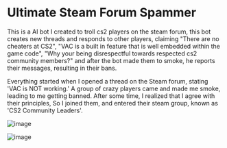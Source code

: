 # Ultimate Steam Forum Spammer
 This is a AI bot I created to troll cs2 players on the steam forum, this bot creates new threads and responds to other players, claiming "There are no cheaters at CS2", "VAC is a built in feature that is well embedded within the game code", "Why your being disrespectful towards respected cs2 community members?" and after the bot made them to smoke, he reports their messages, resulting in their bans.

Everything started when I opened a thread on the Steam forum, stating 'VAC is NOT working.' A group of crazy players came and made me smoke, leading to me getting banned. After some time, I realized that I agree with their principles, So I joined them, and entered their steam group, known as 'CS2 Community Leaders'.

![image](https://github.com/user-attachments/assets/ebf72227-d366-4fdb-80f3-f859bc84bed6)

![image](https://github.com/user-attachments/assets/f350443a-d425-40b1-8df6-889fb1ae0e5d)
